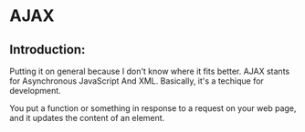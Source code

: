 # AJAX
## Introduction:
Putting it on general because I don't know where it fits better. AJAX stants for Asynchronous JavaScript And XML. Basically, it's a techique for development.

You put a function or something in response to a request on your web page, and it updates the content of an element.